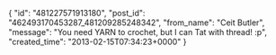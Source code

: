  {
   "id": "481227571913180",
   "post_id": "462493170453287_481209285248342",
   "from_name": "Ceit Butler",
   "message": "You need YARN to crochet, but I can Tat with thread! :p",
   "created_time": "2013-02-15T07:34:23+0000"
 }
